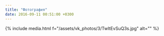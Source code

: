 ```yaml
---
title: "Фотография"
date: 2016-09-11 00:51:00 +0300
---
```



{% include media.html f="/assets/vk_photos/3/TwItEvSuQ3s.jpg" alt="" %}
